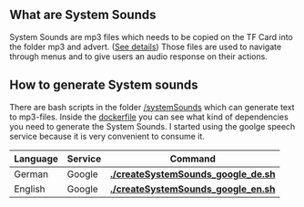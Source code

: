## What are System Sounds
System Sounds are mp3 files which needs to be copied on the TF Card into the folder mp3 and advert. ([See details](MicroCard-README.md
)) Those files are used to navigate through menus and to give users an audio response on their actions.

## How to generate System sounds
There are bash scripts in the folder [/systemSounds](/systemSounds) which can generate text to mp3-files. Inside the [dockerfile](/docker/Dockerfile) you can see what kind of dependencies you need to generate the System Sounds. 
I started using the goolge speech service because it is very convenient to consume it.

| Language | Service | Command |
| ---|---|---|
|German|Google|**[./createSystemSounds_google_de.sh](/systemSounds/createSystemSounds_google_de.sh)**|
|English|Google|**[./createSystemSounds_google_en.sh](/systemSounds/createSystemSounds_google_en.sh)**
